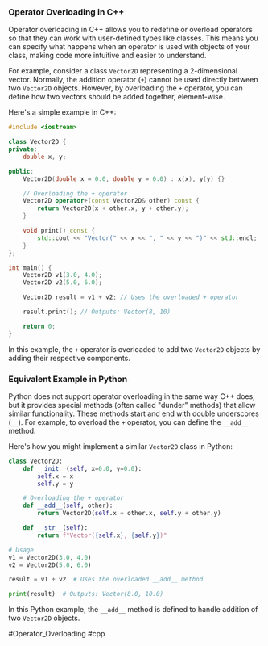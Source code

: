 ### Operator Overloading in C++

Operator overloading in C++ allows you to redefine or overload operators so that they can work with user-defined types like classes. This means you can specify what happens when an operator is used with objects of your class, making code more intuitive and easier to understand.

For example, consider a class `Vector2D` representing a 2-dimensional vector. Normally, the addition operator (`+`) cannot be used directly between two `Vector2D` objects. However, by overloading the `+` operator, you can define how two vectors should be added together, element-wise.

Here's a simple example in C++:

```cpp
#include <iostream>

class Vector2D {
private:
    double x, y;

public:
    Vector2D(double x = 0.0, double y = 0.0) : x(x), y(y) {}

    // Overloading the + operator
    Vector2D operator+(const Vector2D& other) const {
        return Vector2D(x + other.x, y + other.y);
    }

    void print() const {
        std::cout << "Vector(" << x << ", " << y << ")" << std::endl;
    }
};

int main() {
    Vector2D v1(3.0, 4.0);
    Vector2D v2(5.0, 6.0);

    Vector2D result = v1 + v2; // Uses the overloaded + operator

    result.print(); // Outputs: Vector(8, 10)

    return 0;
}
```

In this example, the `+` operator is overloaded to add two `Vector2D` objects by adding their respective components.

### Equivalent Example in Python

Python does not support operator overloading in the same way C++ does, but it provides special methods (often called "dunder" methods) that allow similar functionality. These methods start and end with double underscores (`__`). For example, to overload the `+` operator, you can define the `__add__` method.

Here's how you might implement a similar `Vector2D` class in Python:

```python
class Vector2D:
    def __init__(self, x=0.0, y=0.0):
        self.x = x
        self.y = y

    # Overloading the + operator
    def __add__(self, other):
        return Vector2D(self.x + other.x, self.y + other.y)

    def __str__(self):
        return f"Vector({self.x}, {self.y})"

# Usage
v1 = Vector2D(3.0, 4.0)
v2 = Vector2D(5.0, 6.0)

result = v1 + v2  # Uses the overloaded __add__ method

print(result)  # Outputs: Vector(8.0, 10.0)
```

In this Python example, the `__add__` method is defined to handle addition of two `Vector2D` objects.

#Operator_Overloading #cpp